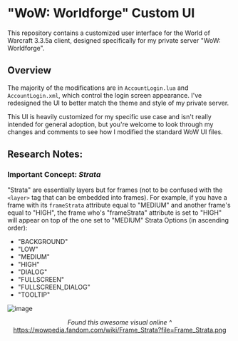 # "WoW: Worldforge" Custom UI

This repository contains a customized user interface for the World of Warcraft 3.3.5a client, designed specifically for my private server "WoW: Worldforge".

## Overview

The majority of the modifications are in `AccountLogin.lua` and `AccountLogin.xml`, which control the login screen appearance. I've redesigned the UI to better match the theme and style of my private server.

This UI is heavily customized for my specific use case and isn't really intended for general adoption, but you're welcome to look through my changes and comments to see how I modified the standard WoW UI files.

## Research Notes:
### Important Concept: _Strata_

"Strata" are essentially layers but for frames (not to be confused with the `<layer>` tag that can be embedded into frames). For example, if you have a frame with its `frameStrata` attribute equal to "MEDIUM" and another frame's equal to "HIGH", the frame who's "frameStrata" attribute is set to "HIGH" will appear on top of the one set to "MEDIUM"
Strata Options (in ascending order):
- "BACKGROUND"
- "LOW"
- "MEDIUM"
- "HIGH"
- "DIALOG"
- "FULLSCREEN"
- "FULLSCREEN_DIALOG"
- "TOOLTIP"

![image](https://github.com/user-attachments/assets/777ef384-3332-452f-8726-8d52b951e158)
<div align="center"><em>Found this awesome visual online ^</em></div>
<div align="center"><a href="https://wowpedia.fandom.com/wiki/Frame_Strata?file=Frame_Strata.png" target="_blank">https://wowpedia.fandom.com/wiki/Frame_Strata?file=Frame_Strata.png</a></div>
